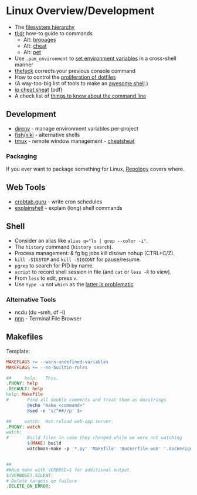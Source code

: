 # Linux Overview/Development

* The [filesystem hierarchy](https://www.freedesktop.org/software/systemd/man/file-hierarchy.html)
* [tl;dr](https://tldr.ostera.io/) how-to guide to commands
  * Alt: [bropages](http://bropages.org/)
  * Alt: [cheat](https://github.com/chrisallenlane/cheat)
  * Alt: [pet](https://github.com/knqyf263/pet/)
* Use `.pam_environment` to [set environment variables](https://help.ubuntu.com/community/EnvironmentVariables#A.2BAH4-.2F.pam_environment) in a cross-shell manner
* [thefuck](https://github.com/nvbn/thefuck) corrects your previous console command
* How to control the [proliferation of dotfiles](https://wiki.archlinux.org/index.php/XDG_Base_Directory_support)
* \(A way-too-big list of tools to make an [awesome shell](https://github.com/alebcay/awesome-shell).\)
* [ip cheat sheat](https://access.redhat.com/sites/default/files/attachments/rh_ip_command_cheatsheet_1214_jcs_print.pdf) \(pdf\)
* A check list of [things to know about the command line](https://github.com/jlevy/the-art-of-command-line)

## Development

* [direnv](https://direnv.net/) - manage environment variables per-project
* [fish](https://fishshell.com/)/[xiki](http://xiki.org/) - alternative shells
* [tmux](https://github.com/tmux/tmux) - remote window management - [cheatsheat](https://gist.github.com/MohamedAlaa/2961058)

### Packaging

If you ever want to package something for Linux, [Repology](https://repology.org/) covers where.

## Web Tools

* [crobtab.guru](https://crontab.guru/) - write cron schedules
* [explainshell](https://explainshell.com/) - explain \(long\) shell commands

## Shell

* Consider an alias like `alias q="ls | grep --color -i"`.
* The `history` command \(`history search`\).
* Process management: & fg bg jobs kill disown nohup \(CTRL+C/Z\).
* `kill -SIGSTOP` and `kill -SIGCONT` for pause/resume.
* `pgrep` to search for PID by name.
* `script` to record shell session in file \(and `cat` or  `less -R` to view\).
* From `less` to edit, press `v`.
* Use `type -a` not `which` as the [latter is problematic](https://old.reddit.com/r/archlinux/comments/de1er6/arch_linux_news_base_group_replaced_by_mandatory/f2ynnho/)

### Alternative Tools

* ncdu \(du -smh, df -l\)
* [nnn](https://github.com/jarun/nnn) - Terminal File Browser

## Makefiles

Template:

```makefile
MAKEFLAGS += --warn-undefined-variables
MAKEFLAGS += --no-builtin-rules

##     help:   This.
.PHONY: help
.DEFAULT: help
help: Makefile
#       Find all double comments and treat them as docstrings
        @echo "make <command>"
        @sed -n 's/^##//p' $<

##     watch:  Hot-reload web-app server.
.PHONY: watch
watch:
#       Build files in case they changed while we were not watching
        $(MAKE) build
        watchman-make -p '*.py' 'Makefile' 'Dockerfile.web' '.dockerignore' -t build


##
##Run make with VERBOSE=1 for additional output.
$(VERBOSE).SILENT:
# Delete targets on failure
.DELETE_ON_ERROR:
```



